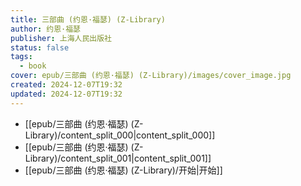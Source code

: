 ```yaml
---
title: 三部曲 (约恩·福瑟) (Z-Library)
author: 约恩·福瑟
publisher: 上海人民出版社
status: false
tags:
  - book
cover: epub/三部曲 (约恩·福瑟) (Z-Library)/images/cover_image.jpg
created: 2024-12-07T19:32
updated: 2024-12-07T19:32
---
```

- [[epub/三部曲 (约恩·福瑟) (Z-Library)/content_split_000|content_split_000]]
- [[epub/三部曲 (约恩·福瑟) (Z-Library)/content_split_001|content_split_001]]
- [[epub/三部曲 (约恩·福瑟) (Z-Library)/开始|开始]]
